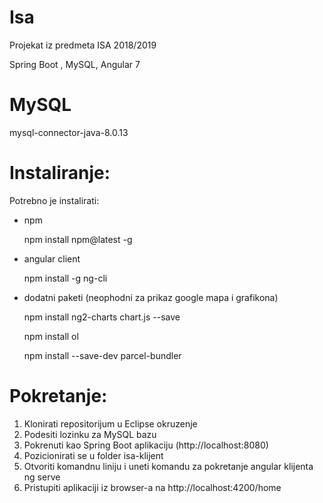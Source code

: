 # Isa

Projekat iz predmeta ISA 2018/2019

Spring Boot , MySQL, Angular 7

# MySQL

mysql-connector-java-8.0.13 

# Instaliranje:

Potrebno je instalirati:
* npm

  npm install npm@latest -g

* angular client

  npm install -g ng-cli

* dodatni paketi (neophodni za prikaz google mapa i grafikona)

  npm install ng2-charts chart.js --save
  
  npm install ol
  
  npm install --save-dev parcel-bundler

# Pokretanje: 

1. Klonirati repositorijum u Eclipse okruzenje
2. Podesiti lozinku za MySQL bazu
3. Pokrenuti kao Spring Boot aplikaciju (http://localhost:8080)
4. Pozicionirati se u folder isa-klijent
5. Otvoriti komandnu liniju i uneti komandu za pokretanje angular klijenta ng serve
6. Pristupiti aplikaciji iz browser-a na http://localhost:4200/home 
